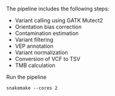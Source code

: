 The pipeline includes the following steps:
- Variant calling using GATK Mutect2
- Orientation bias correction
- Contamination estimation
- Variant filtering
- VEP annotation
- Variant normalization
- Conversion of VCF to TSV
- TMB calculation

Run the pipeline

```
snakemake --cores 2
```
